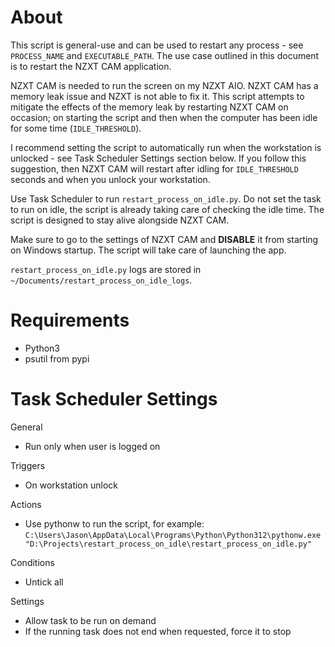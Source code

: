 # About

This script is general-use and can be used to restart any process - see `PROCESS_NAME` and `EXECUTABLE_PATH`. The use case outlined in this document is to restart the NZXT CAM application.

NZXT CAM is needed to run the screen on my NZXT AIO. NZXT CAM has a memory leak issue and NZXT is not able to fix it. This script attempts to mitigate the effects of the memory leak by restarting NZXT CAM on occasion; on starting the script and then when the computer has been idle for some time (`IDLE_THRESHOLD`).

I recommend setting the script to automatically run when the workstation is unlocked - see Task Scheduler Settings section below. If you follow this suggestion, then NZXT CAM will restart after idling for `IDLE_THRESHOLD` seconds and when you unlock your workstation.

Use Task Scheduler to run `restart_process_on_idle.py`. Do not set the task to run on idle, the script is already taking care of checking the idle time. The script is designed to stay alive alongside NZXT CAM.

Make sure to go to the settings of NZXT CAM and **DISABLE** it from starting on Windows startup. The script will take care of launching the app.

`restart_process_on_idle.py` logs are stored in `~/Documents/restart_process_on_idle_logs`.

# Requirements

-   Python3
-   psutil from pypi

# Task Scheduler Settings

General

-   Run only when user is logged on

Triggers

-   On workstation unlock

Actions

-   Use pythonw to run the script, for example: `C:\Users\Jason\AppData\Local\Programs\Python\Python312\pythonw.exe "D:\Projects\restart_process_on_idle\restart_process_on_idle.py"`

Conditions

-   Untick all

Settings

-   Allow task to be run on demand
-   If the running task does not end when requested, force it to stop
